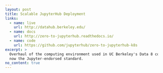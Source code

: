 ```yaml
---
layout: post
title: Scalable JupyterHub Deployment
links:
  - name: live
    url: http://datahub.berkeley.edu/
  - name: docs
    url: http://zero-to-jupyterhub.readthedocs.io/
  - name: code
    url: https://github.com/jupyterhub/zero-to-jupyterhub-k8s
excerpt: >
  Overhaul of the computing environment used in UC Berkeley's Data 8 course;
  now the Jupyter-endorsed standard.
no_content: true
---
```



